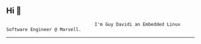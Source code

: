## Hi 👋
                                     I'm Guy Davidi an Embedded Linux Software Engineer @ Marvell.

---
<!--
<!--

   📫 •[Linkedin](https://www.linkedin.com/in/guy-davidi/) •
